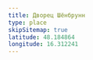 ```yaml
---
title: Дворец Шёнбрунн
type: place
skipSitemap: true
latitude: 48.184864
longitude: 16.312241
---
```

